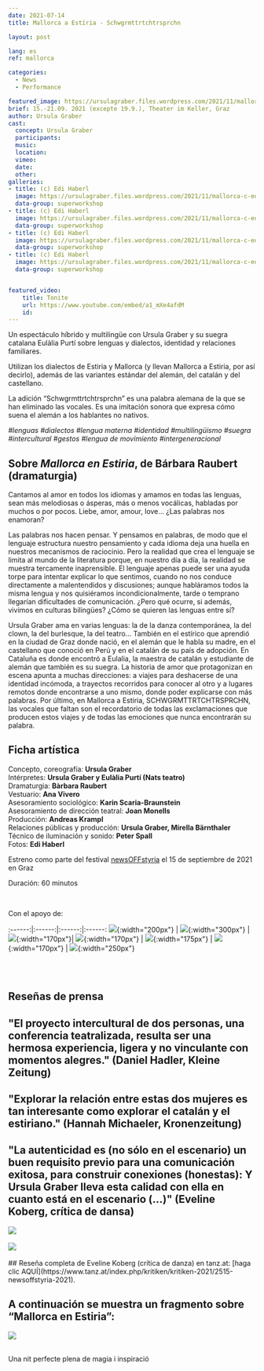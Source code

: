 ```yaml
---
date: 2021-07-14
title: Mallorca a Estíria - Schwgrmttrtchtrsprchn

layout: post

lang: es
ref: mallorca

categories:
  - News
  - Performance

featured_image: https://ursulagraber.files.wordpress.com/2021/11/mallorca-c-edi-haberl_8.jpg?w=500&fit=crop
brief: 15.-21.09. 2021 (excepte 19.9.), Theater im Keller, Graz
author: Ursula Graber
cast:
  concept: Ursula Graber
  participants:
  music:
  location:
  vimeo:
  date:
  other:
galleries:
- title: (c) Edi Haberl
  image: https://ursulagraber.files.wordpress.com/2021/11/mallorca-c-edi-haberl_1.jpg
  data-group: superworkshop
- title: (c) Edi Haberl
  image: https://ursulagraber.files.wordpress.com/2021/11/mallorca-c-edi-haberl_6.jpg?w=1024&fit=crop
  data-group: superworkshop
- title: (c) Edi Haberl
  image: https://ursulagraber.files.wordpress.com/2021/11/mallorca-c-edi-haberl_9.jpg?w=1024&fit=crop
  data-group: superworkshop
- title: (c) Edi Haberl
  image: https://ursulagraber.files.wordpress.com/2021/11/mallorca-c-edi-haberl_11.jpg
  data-group: superworkshop


featured_video:
    title: Tonite
    url: https://www.youtube.com/embed/a1_mXe4afdM
    id:
---
```


Un espectáculo híbrido y multilingüe con Ursula Graber y su suegra catalana Eulàlia Purtí sobre lenguas y dialectos, identidad y relaciones familiares.


Utilizan los dialectos de Estiria y Mallorca (y llevan Mallorca a Estiria, por así decirlo), además de las variantes estándar del alemán, del catalán y del castellano.

La adición “Schwgrmttrtchtrsprchn” es una palabra alemana de la que se han eliminado las vocales. Es una imitación sonora que expresa cómo suena el alemán a los hablantes no nativos.

*#lenguas #dialectos #lengua materna #identidad #multilingüismo #suegra #intercultural #gestos #lengua de movimiento #intergeneracional*



<!--plop-->

## Sobre *Mallorca en Estiria*, de Bárbara Raubert (dramaturgia)



Cantamos al amor en todos los idiomas y amamos en todas las lenguas, sean más melodiosas o ásperas, más o menos vocálicas, habladas por muchos o por pocos. Liebe, amor, amour, love… ¿Las palabras nos enamoran?

Las palabras nos hacen pensar. Y pensamos en palabras, de modo que el lenguaje estructura nuestro pensamiento y cada idioma deja una huella en nuestros mecanismos de raciocinio. Pero la realidad que crea el lenguaje se limita al mundo de la literatura porque, en nuestro día a día, la realidad se muestra tercamente inaprensible. El lenguaje apenas puede ser una ayuda torpe para intentar explicar lo que sentimos, cuando no nos conduce directamente a malentendidos y discusiones; aunque habláramos todos la misma lengua y nos quisiéramos incondicionalmente, tarde o temprano llegarían dificultades de comunicación. ¿Pero qué ocurre, si además, vivimos en culturas bilingües? ¿Cómo se quieren las lenguas entre sí?

Ursula Graber ama en varias lenguas: la de la danza contemporánea, la del clown, la del burlesque, la del teatro… También en el estírico que aprendió en la ciudad de Graz donde nació, en el alemán que le habla su madre, en el castellano que conoció en Perú y en el catalán de su país de adopción. En Cataluña es donde encontró a Eulalia, la maestra de catalán y estudiante de alemán que también es su suegra. La historia de amor que protagonizan en escena apunta a muchas direcciones: a viajes para deshacerse de una identidad incómoda, a trayectos recorridos para conocer al otro y a lugares remotos donde encontrarse a uno mismo, donde poder explicarse con más palabras. Por último, en Mallorca a Estiria, SCHWGRMTTRTCHTRSPRCHN, las vocales que faltan son el recordatorio de todas las exclamaciones que producen estos viajes y de todas las emociones que nunca encontrarán su palabra.




<!--plop-->


## Ficha artística

Concepto, coreografía: 	**Ursula Graber** <br>
Intérpretes:   **Ursula Graber y Eulàlia Purtí (Nats teatro)** <br>
Dramaturgia:	**Bàrbara Raubert** <br>
Vestuario:	**Ana Vivero** <br>
Asesoramiento sociológico:   **Karin Scaria-Braunstein** <br>
Asesoramiento de dirección teatral: **Joan Monells** <br>
Producción:   **Andreas Krampl** <br>
Relaciones públicas y producción:  **Ursula Graber, Mirella Bärnthaler** <br>
Técnico de iluminación y sonido:	**Peter Spall** <br>
Fotos:   **Edi Haberl**<br>


Estreno como parte del festival [newsOFFstyria](https://www.theaterland.at/2021/newsoffstyria-2.21/index.html) el 15 de septiembre de 2021 en Graz

Duración: 60 minutos

<br />

Con el apoyo de:

:------:|:------:|:------:|:------:
![]({{site.url}}/images/logograz.png){:width="200px"} | ![]({{site.url}}/images/logolandstmk.png){:width="300px"} | ![]({{site.url}}/images/bildrecht_sw1.png){:width="170px"}| ![]({{site.url}}/images/logodat.png){:width="170px"} | ![]({{site.url}}/images/tiklogo_trans.png){:width="175px"} | ![]({{site.url}}/images/logolaut.png){:width="170px"} | ![]({{site.url}}/images/logo_ccter_sw2.png){:width="250px"}


<br>

<br>

## Reseñas de prensa


## "El proyecto intercultural de dos personas, una conferencia teatralizada, resulta ser una hermosa experiencia, ligera y no vinculante con momentos alegres." (Daniel Hadler, Kleine Zeitung)



## "Explorar la relación entre estas dos mujeres es tan interesante como explorar el catalán y el estiriano." (Hannah Michaeler, Kronenzeitung)



## "La autenticidad es (no sólo en el escenario) un buen requisito previo para una comunicación exitosa, para construir conexiones (honestas): Y Ursula Graber lleva esta calidad con ella en cuanto está en el escenario (...)" (Eveline Koberg, crítica de dansa)






<div class="long-center-image">
	<a href="https://ursulagraber.files.wordpress.com/2021/11/kleine-zeitung-17.9.21-edited.png" title="" class="js-smartPhoto" data-caption="" data-id="" data-group="">
		<img src="https://ursulagraber.files.wordpress.com/2021/11/kleine-zeitung-17.9.21-edited.png"/>
	</a>
</div>

<br>

<div class="long-center-image">
	<a href="https://ursulagraber.files.wordpress.com/2021/11/kronenzeitung-17.9.21-edited.png" title="" class="js-smartPhoto" data-caption="" data-id="" data-group="">
		<img src="https://ursulagraber.files.wordpress.com/2021/11/kronenzeitung-17.9.21-edited.png"/>
	</a>
</div>

<br>
## Reseña completa de Eveline Koberg (crítica de danza) en tanz.at: [haga clic AQUÍ](https://www.tanz.at/index.php/kritiken/kritiken-2021/2515-newsoffstyria-2021).  

## A continuación se muestra un fragmento sobre “Mallorca en Estiria”:



<div class="long-center-image">
	<a href="https://ursulagraber.files.wordpress.com/2021/12/mallorca-a-estiria-kritik-tanz.at_.png" title="" class="js-smartPhoto" data-caption="" data-id="" data-group="">
		<img src="https://ursulagraber.files.wordpress.com/2021/12/mallorca-a-estiria-kritik-tanz.at_.png"/>
	</a>
</div>

<br>




<!--plop-->

Una nit perfecte plena de magia i inspiració<br />


<!--[![Totem](https://i.vimeocdn.com/video/746500438_640.jpg)](https://player.vimeo.com/video/306702195)-->
